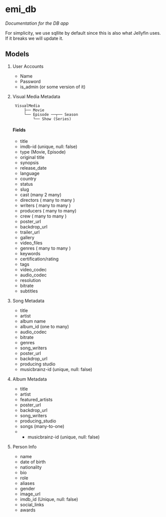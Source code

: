 # emi_db

*Documentation for the DB app*

For simplicity, we use sqllite by default since this is also what Jellyfin uses. If it breaks we will update it. 


## Models
1. User Accounts
    - Name
    - Password
    - is_admin (or some version of it)

2. Visual Media Metadata
   ```
    VisualMedia
        ├── Movie
        └── Episode ──┬── Season
            └── Show (Series)
    ```

    #### Fields
    - title
    - imdb-id (unique, null: false)
    - type (Movie, Episode)
    - original title
    - synopsis
    - release_date
    - language
    - country
    - status
    - slug
    - cast (many 2 many)
    - directors ( many to many )
    - writers ( many to many )
    - producers ( many to many)
    - crew ( many to many )
    - poster_url
    - backdrop_url
    - trailer_url
    - gallery
    - video_files
    - genres ( many to many )
    - keywords
    - certification/rating
    - tags
    - video_codec
    - audio_codec
    - resolution
    - bitrate
    - subtitles

3. Song Metadata
    - title
    - artist
    - album name
    - album_id (one to many)
    - audio_codec
    - bitrate
    - genres
    - song_writers
    - poster_url
    - backdrop_url
    - producing studio
    - musicbrainz-id (unique, null: false)

4. Album Metadata
    - title
    - artist
    - featured_artists
    - poster_url
    - backdrop_url
    - song_writers
    - producing_studio
    - songs (many-to-one)
    - - musicbrainz-id (unique, null: false)

5. Person Info
    - name
    - date of birth
    - nationality
    - bio
    - role
    - aliases
    - gender
    - image_url
    - imdb_id (Unique, null: false)
    - social_links
    - awards

